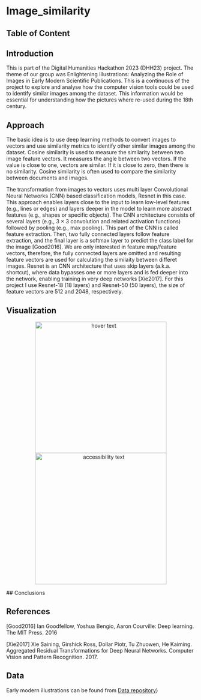 # Image_similarity

## Table of Content


## Introduction

This is part of the Digital Humanities Hackathon 2023 (DHH23) project. The theme of our group was Enlightening Illustrations: Analyzing the Role of Images in Early Modern Scientific Publications. This is a continuous of the project to explore and analyse how the computer vision tools could be used to identify similar images among the dataset. This information would be essential for understanding how the pictures where re-used during the 18th century. 

## Approach

The basic idea is to use deep learning methods to convert images to vectors and use similarity metrics to identify other similar images among the dataset. Cosine similarity is used to measure the similarity between two image feature vectors. It measures the angle between two vectors. If the value is close to one, vectors are similar. If it is close to zero, then there is no similarity. Cosine similarity is often used to compare the similarity between documents and images.

The transformation from images to vectors uses multi layer Convolutional Neural Networks (CNN) based classification models, Resnet in this case. This approach enables layers close to the input to learn low-level features (e.g., lines or edges) and layers deeper in the model to learn more abstract features (e.g., shapes or specific objects). The CNN architecture consists of several layers (e.g., 3 × 3 convolution and related activation functions) followed by pooling (e.g., max pooling). This part of the CNN is called feature extraction. Then, two fully connected layers follow feature extraction, and the final layer is a softmax layer to predict the class label for the image [Good2016]. We are only interested in feature map/feature vectors,  therefore, the fully connected layers are omitted and resulting feature vectors are used for calculating the similaity between differet images. Resnet is an CNN architecture that uses skip layers (a.k.a. shortcut), where data bypasses one or more layers and is fed deeper into the network, enabling training in very deep networks [Xie2017]. For this project I use Resnet-18 (18 layers) and Resnet-50 (50 layers), the size of feature vectors are 512 and 2048, respectively.

## Visualization
<p align="center">
  <img src="your_relative_path_here" width="350" title="hover text">
  <img src="your_relative_path_here_number_2_large_name" width="350" alt="accessibility text">
</p>
## Conclusions

## References

[Good2016] Ian Goodfellow, Yoshua Bengio, Aaron Courville: Deep learning. The MIT Press. 2016

[Xie2017] Xie Saining, Girshick Ross, Dollar Piotr, Tu Zhuowen, He Kaiming. Aggregated Residual Transformations for Deep Neural Networks. Computer Vision
and Pattern Recognition. 2017.

## Data
Early modern illustrations can be found from [Data repository](https://github.com/dhh23/early_modern_data))
